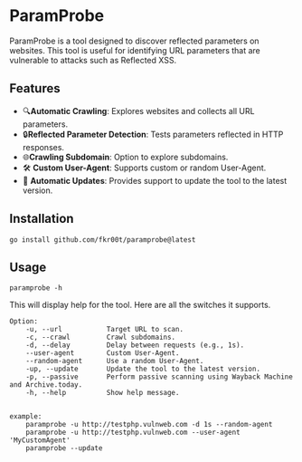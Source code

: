 # ParamProbe

ParamProbe is a tool designed to discover reflected parameters on websites. This tool is useful for identifying URL parameters that are vulnerable to attacks such as Reflected XSS.

## Features

- 🔍**Automatic Crawling**: Explores websites and collects all URL parameters.
- 🔒**Reflected Parameter Detection**: Tests parameters reflected in HTTP responses.
- 🌐**Crawling Subdomain**: Option to explore subdomains.
- 🛠️ **Custom User-Agent**: Supports custom or random User-Agent.
- 🔄 **Automatic Updates**: Provides support to update the tool to the latest version.

## Installation
```
go install github.com/fkr00t/paramprobe@latest
```

## Usage
```
paramprobe -h
```

This will display help for the tool. Here are all the switches it supports.

```
Option:
    -u, --url           Target URL to scan.
    -c, --crawl         Crawl subdomains.
    -d, --delay         Delay between requests (e.g., 1s).
    --user-agent        Custom User-Agent.
    --random-agent      Use a random User-Agent.
    -up, --update       Update the tool to the latest version.
    -p, --passive       Perform passive scanning using Wayback Machine and Archive.today.
    -h, --help          Show help message.


example:
    paramprobe -u http://testphp.vulnweb.com -d 1s --random-agent
    paramprobe -u http://testphp.vulnweb.com --user-agent 'MyCustomAgent'
    paramprobe --update
```